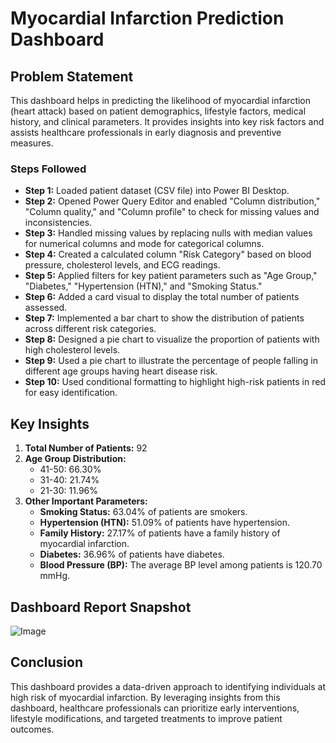# Myocardial Infarction Prediction Dashboard

## Problem Statement

This dashboard helps in predicting the likelihood of myocardial infarction (heart attack) based on patient demographics, lifestyle factors, medical history, and clinical parameters. It provides insights into key risk factors and assists healthcare professionals in early diagnosis and preventive measures.

### Steps Followed

- **Step 1:** Loaded patient dataset (CSV file) into Power BI Desktop.
- **Step 2:** Opened Power Query Editor and enabled "Column distribution," "Column quality," and "Column profile" to check for missing values and inconsistencies.
- **Step 3:** Handled missing values by replacing nulls with median values for numerical columns and mode for categorical columns.
- **Step 4:** Created a calculated column "Risk Category" based on blood pressure, cholesterol levels, and ECG readings.
- **Step 5:** Applied filters for key patient parameters such as "Age Group," "Diabetes," "Hypertension (HTN)," and "Smoking Status."
- **Step 6:** Added a card visual to display the total number of patients assessed.
- **Step 7:** Implemented a bar chart to show the distribution of patients across different risk categories.
- **Step 8:** Designed a pie chart to visualize the proportion of patients with high cholesterol levels.
- **Step 9:** Used a pie chart to illustrate the percentage of people falling in different age groups having  heart disease risk.
- **Step 10:** Used conditional formatting to highlight high-risk patients in red for easy identification.

## Key Insights

1. **Total Number of Patients:** 92
2. **Age Group Distribution:**
   - 41-50: 66.30%
   - 31-40: 21.74%
   - 21-30: 11.96%
3. **Other Important Parameters:**
   - **Smoking Status:** 63.04% of patients are smokers.
   - **Hypertension (HTN):** 51.09% of patients have hypertension.
   - **Family History:** 27.17% of patients have a family history of myocardial infarction.
   - **Diabetes:** 36.96% of patients have diabetes.
   - **Blood Pressure (BP):** The average BP level among patients is 120.70 mmHg.

## Dashboard Report Snapshot

![Image](https://github.com/user-attachments/assets/c7065cd4-0fe2-4a7a-b308-d3fcf964b453)

## Conclusion

This dashboard provides a data-driven approach to identifying individuals at high risk of myocardial infarction. By leveraging insights from this dashboard, healthcare professionals can prioritize early interventions, lifestyle modifications, and targeted treatments to improve patient outcomes.



